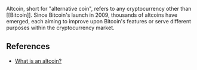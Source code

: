 Altcoin, short for "alternative coin", refers to any cryptocurrency other than [[Bitcoin]]. Since Bitcoin's launch in 2009, thousands of altcoins have emerged, each aiming to improve upon Bitcoin's features or serve different purposes within the cryptocurrency market.

## References

* [What is an altcoin?](https://cointelegraph.com/learn/what-is-an-altcoin-a-beginners-guide-to-cryptocurrencies-beyond-bitcoin)


